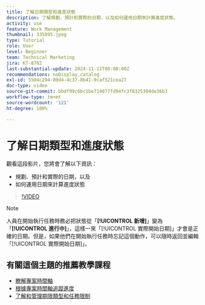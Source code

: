 ```yaml
---
title: 了解日期類型和進度狀態
description: 了解規劃、預計和實際的日期，以及如何運用日期來計算進度狀態。
activity: use
feature: Work Management
thumbnail: 335095.jpeg
type: Tutorial
role: User
level: Beginner
team: Technical Marketing
jira: KT-8782
last-substantial-update: 2024-11-11T00:00:00Z
recommendations: noDisplay,catalog
exl-id: 5504c294-80d4-4c37-8b41-9caf521cea27
doc-type: video
source-git-commit: bbdf99c6bc1be714077fd94fc3f8325394de36b3
workflow-type: tm+mt
source-wordcount: '121'
ht-degree: 100%

---
```


# 了解日期類型和進度狀態

觀看這段影片，您將會了解以下資訊：

* 規劃、預計和實際的日期，以及
* 如何運用日期來計算進度狀態

>[!VIDEO](https://video.tv.adobe.com/v/335095/?quality=12&learn=on&enablevpops=1)

>[!NOTE]
>
>人員在開始執行任務時務必把狀態從「**[!UICONTROL 新增]**」變為「**[!UICONTROL 進行中]**」，這樣一來「[!UICONTROL 實際開始日期]」才會是正確的日期。但是，如果他們在開始執行任務時忘記這個動作，可以隨時返回並編輯「[!UICONTROL 實際開始日期]」。


## 有關這個主題的推薦教學課程

* [瞭解專案時間軸](/help/manage-work/project-timelines/understand-project-timelines.md)
* [根據專案時間軸追蹤進度](/help/manage-work/project-timelines/track-work-progress-from-the-project-timeline.md)
* [了解和管理期限類型和任務限制](/help/manage-work/intermediate-projects/understand-and-manage-duration-types-and-task-constraints.md)

